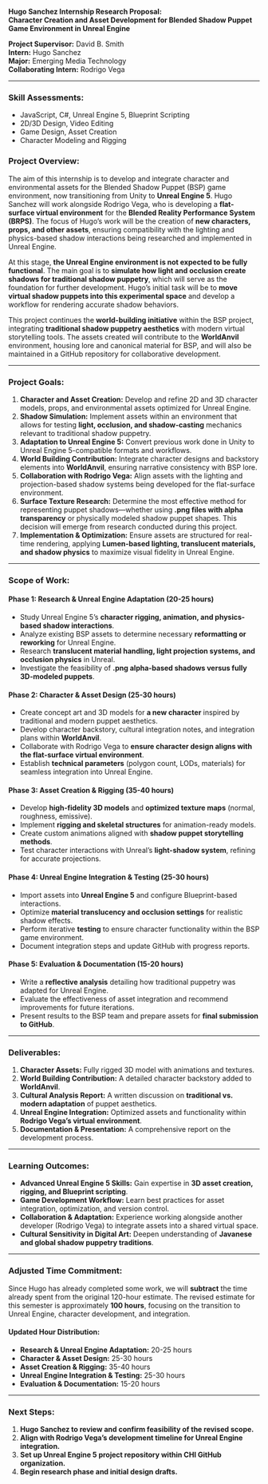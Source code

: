 **Hugo Sanchez Internship Research Proposal:**  
**Character Creation and Asset Development for Blended Shadow Puppet Game Environment in Unreal Engine**  

**Project Supervisor:** David B. Smith  
**Intern:** Hugo Sanchez  
**Major:** Emerging Media Technology  
**Collaborating Intern:** Rodrigo Vega  

---

### **Skill Assessments:**  
- JavaScript, C#, Unreal Engine 5, Blueprint Scripting  
- 2D/3D Design, Video Editing  
- Game Design, Asset Creation  
- Character Modeling and Rigging  

### **Project Overview:**  
The aim of this internship is to develop and integrate character and environmental assets for the Blended Shadow Puppet (BSP) game environment, now transitioning from Unity to **Unreal Engine 5**. Hugo Sanchez will work alongside Rodrigo Vega, who is developing a **flat-surface virtual environment** for the **Blended Reality Performance System (BRPS)**. The focus of Hugo’s work will be the creation of **new characters, props, and other assets**, ensuring compatibility with the lighting and physics-based shadow interactions being researched and implemented in Unreal Engine.

At this stage, **the Unreal Engine environment is not expected to be fully functional**. The main goal is to **simulate how light and occlusion create shadows for traditional shadow puppetry**, which will serve as the foundation for further development. Hugo’s initial task will be to **move virtual shadow puppets into this experimental space** and develop a workflow for rendering accurate shadow behaviors.

This project continues the **world-building initiative** within the BSP project, integrating **traditional shadow puppetry aesthetics** with modern virtual storytelling tools. The assets created will contribute to the **WorldAnvil** environment, housing lore and canonical material for BSP, and will also be maintained in a GitHub repository for collaborative development.

---

### **Project Goals:**  
1. **Character and Asset Creation:** Develop and refine 2D and 3D character models, props, and environmental assets optimized for Unreal Engine.  
2. **Shadow Simulation:** Implement assets within an environment that allows for testing **light, occlusion, and shadow-casting** mechanics relevant to traditional shadow puppetry.  
3. **Adaptation to Unreal Engine 5:** Convert previous work done in Unity to Unreal Engine 5-compatible formats and workflows.  
4. **World Building Contribution:** Integrate character designs and backstory elements into **WorldAnvil**, ensuring narrative consistency with BSP lore.  
5. **Collaboration with Rodrigo Vega:** Align assets with the lighting and projection-based shadow systems being developed for the flat-surface environment.  
6. **Surface Texture Research:** Determine the most effective method for representing puppet shadows—whether using **.png files with alpha transparency** or physically modeled shadow puppet shapes. This decision will emerge from research conducted during this project.  
7. **Implementation & Optimization:** Ensure assets are structured for real-time rendering, applying **Lumen-based lighting, translucent materials, and shadow physics** to maximize visual fidelity in Unreal Engine.  

---

### **Scope of Work:**

#### **Phase 1: Research & Unreal Engine Adaptation (20-25 hours)**  
- Study Unreal Engine 5’s **character rigging, animation, and physics-based shadow interactions**.  
- Analyze existing BSP assets to determine necessary **reformatting or reworking** for Unreal Engine.  
- Research **translucent material handling, light projection systems, and occlusion physics** in Unreal.  
- Investigate the feasibility of **.png alpha-based shadows versus fully 3D-modeled puppets**.  

#### **Phase 2: Character & Asset Design (25-30 hours)**  
- Create concept art and 3D models for **a new character** inspired by traditional and modern puppet aesthetics.  
- Develop character backstory, cultural integration notes, and integration plans within **WorldAnvil**.  
- Collaborate with Rodrigo Vega to **ensure character design aligns with the flat-surface virtual environment**.  
- Establish **technical parameters** (polygon count, LODs, materials) for seamless integration into Unreal Engine.  

#### **Phase 3: Asset Creation & Rigging (35-40 hours)**  
- Develop **high-fidelity 3D models** and **optimized texture maps** (normal, roughness, emissive).  
- Implement **rigging and skeletal structures** for animation-ready models.  
- Create custom animations aligned with **shadow puppet storytelling methods**.  
- Test character interactions with Unreal’s **light-shadow system**, refining for accurate projections.  

#### **Phase 4: Unreal Engine Integration & Testing (25-30 hours)**  
- Import assets into **Unreal Engine 5** and configure Blueprint-based interactions.  
- Optimize **material translucency and occlusion settings** for realistic shadow effects.  
- Perform iterative **testing** to ensure character functionality within the BSP game environment.  
- Document integration steps and update GitHub with progress reports.  

#### **Phase 5: Evaluation & Documentation (15-20 hours)**  
- Write a **reflective analysis** detailing how traditional puppetry was adapted for Unreal Engine.  
- Evaluate the effectiveness of asset integration and recommend improvements for future iterations.  
- Present results to the BSP team and prepare assets for **final submission to GitHub**.  

---

### **Deliverables:**  
1. **Character Assets:** Fully rigged 3D model with animations and textures.  
2. **World Building Contribution:** A detailed character backstory added to **WorldAnvil**.  
3. **Cultural Analysis Report:** A written discussion on **traditional vs. modern adaptation** of puppet aesthetics.  
4. **Unreal Engine Integration:** Optimized assets and functionality within **Rodrigo Vega’s virtual environment**.  
5. **Documentation & Presentation:** A comprehensive report on the development process.  

---

### **Learning Outcomes:**  
- **Advanced Unreal Engine 5 Skills:** Gain expertise in **3D asset creation, rigging, and Blueprint scripting**.  
- **Game Development Workflow:** Learn best practices for asset integration, optimization, and version control.  
- **Collaboration & Adaptation:** Experience working alongside another developer (Rodrigo Vega) to integrate assets into a shared virtual space.  
- **Cultural Sensitivity in Digital Art:** Deepen understanding of **Javanese and global shadow puppetry traditions**.  

---

### **Adjusted Time Commitment:**  
Since Hugo has already completed some work, we will **subtract** the time already spent from the original 120-hour estimate. The revised estimate for this semester is approximately **100 hours**, focusing on the transition to Unreal Engine, character development, and integration. 

#### **Updated Hour Distribution:**  
- **Research & Unreal Engine Adaptation:** 20-25 hours  
- **Character & Asset Design:** 25-30 hours  
- **Asset Creation & Rigging:** 35-40 hours  
- **Unreal Engine Integration & Testing:** 25-30 hours  
- **Evaluation & Documentation:** 15-20 hours  

---

### **Next Steps:**  
1. **Hugo Sanchez to review and confirm feasibility of the revised scope.**  
2. **Align with Rodrigo Vega’s development timeline for Unreal Engine integration.**  
3. **Set up Unreal Engine 5 project repository within CHI GitHub organization.**  
4. **Begin research phase and initial design drafts.**

